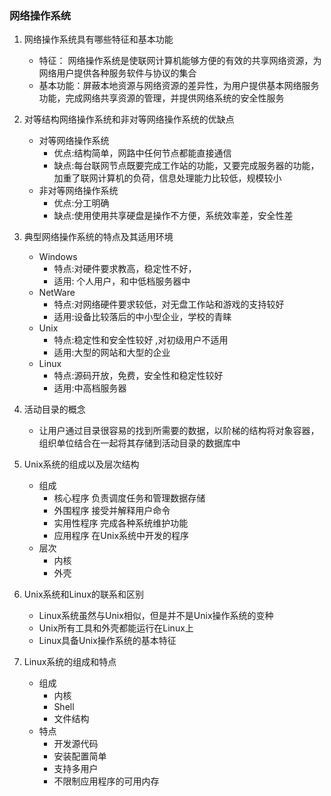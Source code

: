 ### 网络操作系统
1. 网络操作系统具有哪些特征和基本功能
    - 特征：  网络操作系统是使联网计算机能够方便的有效的共享网络资源，为网络用户提供各种服务软件与协议的集合
    - 基本功能：屏蔽本地资源与网络资源的差异性，为用户提供基本网络服务功能，完成网络共享资源的管理，并提供网络系统的安全性服务
2. 对等结构网络操作系统和非对等网络操作系统的优缺点
    - 对等网络操作系统
        - 优点:结构简单，网路中任何节点都能直接通信
        - 缺点:每台联网节点既要完成工作站的功能，又要完成服务器的功能，加重了联网计算机的负荷，信息处理能力比较低，规模较小
    - 非对等网络操作系统  
        - 优点:分工明确
        - 缺点:使用使用共享硬盘是操作不方便，系统效率差，安全性差
3. 典型网络操作系统的特点及其适用环境
    - Windows
        - 特点:对硬件要求教高，稳定性不好，
        - 适用: 个人用户，和中低档服务器中
    - NetWare
        - 特点:对网络硬件要求较低，对无盘工作站和游戏的支持较好
        - 适用:设备比较落后的中小型企业，学校的青睐
    - Unix
        - 特点:稳定性和安全性较好 ,对初级用户不适用
        - 适用:大型的网站和大型的企业
    - Linux
        - 特点:源码开放，免费，安全性和稳定性较好
        - 适用:中高档服务器
 
4. 活动目录的概念
    - 让用户通过目录很容易的找到所需要的数据，以阶梯的结构将对象容器，组织单位结合在一起将其存储到活动目录的数据库中
5. Unix系统的组成以及层次结构
    - 组成
        - 核心程序 负责调度任务和管理数据存储
        - 外围程序 接受并解释用户命令
        - 实用性程序 完成各种系统维护功能
        - 应用程序 在Unix系统中开发的程序
    - 层次
        - 内核
        - 外壳
6. Unix系统和Linux的联系和区别
    - Linux系统虽然与Unix相似，但是并不是Unix操作系统的变种
    - Unix所有工具和外壳都能运行在Linux上
    - Linux具备Unix操作系统的基本特征
7. Linux系统的组成和特点
    - 组成
        - 内核
        - Shell
        - 文件结构
    - 特点
        - 开发源代码
        - 安装配置简单
        - 支持多用户
        - 不限制应用程序的可用内存